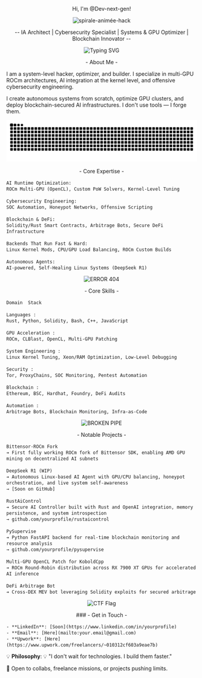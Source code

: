 <p align="center">Hi, I'm @Dev-next-gen!</p>
<p align="center">
  <img src="https://readme-typing-svg.herokuapp.com?font=Fira+Code&size=16&duration=500&pause=1&color=00FF00&center=true&vCenter=true&width=400&lines=%C2%B7%C2%B7%C2%B7%C2%B7%C2%B7%C2%B7%C2%B7;---%C2%B7%C2%B7%C2%B7---;%C2%B7%C2%B7%C2%B7---%C2%B7%C2%B7%C2%B7;--%C2%B7---%C2%B7--;%C2%B7%C2%B7%C2%B7%C2%B7%C2%B7%C2%B7%C2%B7;-%C2%B7%C2%B7-%C2%B7%C2%B7-;%C2%B7--%C2%B7--%C2%B7" alt="spirale-animée-hack" />
</p>

<p align="center">-- IA Architect |  Cybersecurity Specialist | Systems & GPU Optimizer | Blockchain Innovator --</p>

<div align="center">
  <img src="https://readme-typing-svg.herokuapp.com?font=Fira+Code&size=20&duration=3000&pause=1000&color=00FF00&center=true&vCenter=true&width=1000&lines=Self-taught+builder+of+AI+infrastructures;GPU-accelerated+systems;and+decentralized+automation+tools" alt="Typing SVG" />
</div>

<p align="center">- About Me -</p>

I am a system-level hacker, optimizer, and builder.
I specialize in multi-GPU ROCm architectures, AI integration at the kernel level, and offensive cybersecurity engineering.

I create autonomous systems from scratch, optimize GPU clusters, and deploy blockchain-secured AI infrastructures.
I don't use tools — I forge them.

<p align="center">
  <picture>
    <source media="(prefers-color-scheme: dark)" srcset="https://raw.githubusercontent.com/shahradelahi/shahradelahi/output/github-contribution-grid-snake-dark.svg">
    <source media="(prefers-color-scheme: light)" srcset="https://raw.githubusercontent.com/shahradelahi/shahradelahi/output/github-contribution-grid-snake.svg">
    <img alt="Contribution Snake" src="https://raw.githubusercontent.com/shahradelahi/shahradelahi/output/github-contribution-grid-snake.svg">
  </picture>
</p>


<p align="center">- Core Expertise -</p>

    AI Runtime Optimization:
    ROCm Multi-GPU (OpenCL), Custom PoW Solvers, Kernel-Level Tuning

    Cybersecurity Engineering:
    SOC Automation, Honeypot Networks, Offensive Scripting

    Blockchain & DeFi:
    Solidity/Rust Smart Contracts, Arbitrage Bots, Secure DeFi Infrastructure

    Backends That Run Fast & Hard:
    Linux Kernel Mods, CPU/GPU Load Balancing, ROCm Custom Builds

    Autonomous Agents:
    AI-powered, Self-Healing Linux Systems (DeepSeek R1)

<div align="center">
  <img src="https://readme-typing-svg.herokuapp.com?font=Fira+Code&size=22&duration=2500&pause=1200&color=00FF00&center=true&vCenter=true&width=1000&lines=ERROR+404..........." alt="ERROR 404" />
</div>

<p align="center">- Core Skills -</p>

    Domain	Stack

    Languages : 
    Rust, Python, Solidity, Bash, C++, JavaScript

    GPU Acceleration : 
    ROCm, CLBlast, OpenCL, Multi-GPU Patching

    System Engineering : 
    Linux Kernel Tuning, Xeon/RAM Optimization, Low-Level Debugging

    Security : 
    Tor, ProxyChains, SOC Monitoring, Pentest Automation

    Blockchain : 
    Ethereum, BSC, Hardhat, Foundry, DeFi Audits 

    Automation : 
    Arbitrage Bots, Blockchain Monitoring, Infra-as-Code

<div align="center">
  <img src="https://readme-typing-svg.herokuapp.com?font=Fira+Code&size=22&duration=2500&pause=1200&color=00FF00&center=true&vCenter=true&width=1000&lines=BROKEN+PIPE........" alt="BROKEN PIPE" />
</div>

<p align="center">- Notable Projects -</p>

    Bittensor-ROCm Fork
    ➔ First fully working ROCm fork of Bittensor SDK, enabling AMD GPU mining on decentralized AI subnets
    
    DeepSeek R1 (WIP)
    ➔ Autonomous Linux-based AI Agent with GPU/CPU balancing, honeypot orchestration, and live system self-awareness
    → [Soon on GitHub]

    RustAiControl
    ➔ Secure AI Controller built with Rust and OpenAI integration, memory persistence, and system introspection
    → github.com/yourprofile/rustaicontrol

    PySupervise
    ➔ Python FastAPI backend for real-time blockchain monitoring and resource analysis
    → github.com/yourprofile/pysupervise

    Multi-GPU OpenCL Patch for KoboldCpp
    ➔ ROCm Round-Robin distribution across RX 7900 XT GPUs for accelerated AI inference
    
    DeFi Arbitrage Bot
    ➔ Cross-DEX MEV bot leveraging Solidity exploits for secured arbitrage

<div align="center">
  <img src="https://readme-typing-svg.herokuapp.com?font=Fira+Code&size=22&duration=2500&pause=1200&color=00FF00&center=true&vCenter=true&width=1000&lines=CTF%7BG0dM0d%7D" alt="CTF Flag" />
</div>

<p align="center">### - Get in Touch -</p>

    - **LinkedIn**: [Soon](https://www.linkedin.com/in/yourprofile)
    - **Email**: [Here](mailto:your.email@gmail.com)
    - **Upwork**: [Here](https://www.upwork.com/freelancers/~010312cf603a9eae7b)


💡 **Philosophy**: 💡 "I don't wait for technologies. I build them faster."

🔗 Open to collabs, freelance missions, or projects pushing limits.

